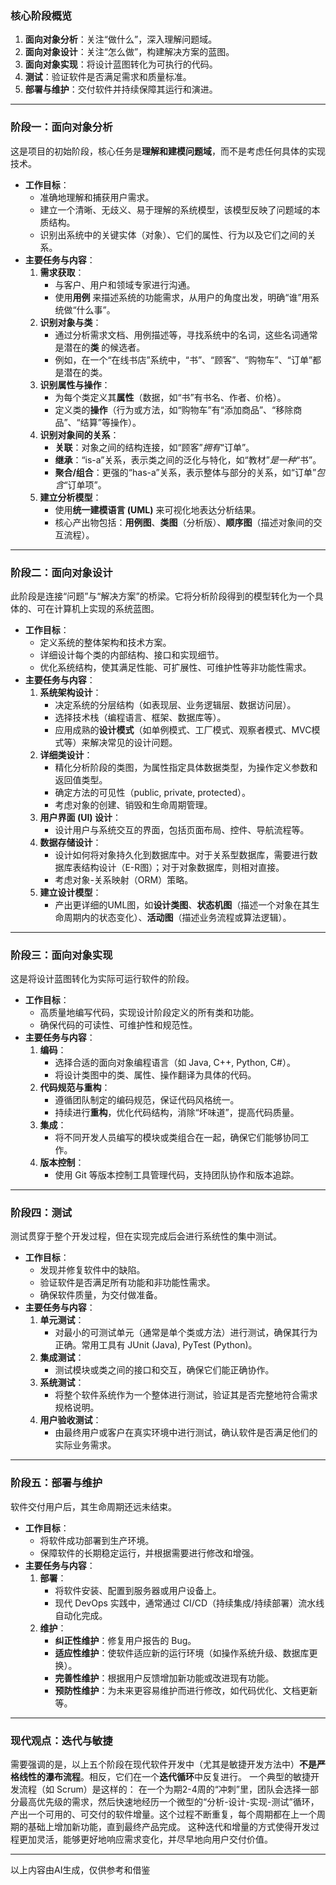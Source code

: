 ### **核心阶段概览**
1.  **面向对象分析**：关注“做什么”，深入理解问题域。
2.  **面向对象设计**：关注“怎么做”，构建解决方案的蓝图。
3.  **面向对象实现**：将设计蓝图转化为可执行的代码。
4.  **测试**：验证软件是否满足需求和质量标准。
5.  **部署与维护**：交付软件并持续保障其运行和演进。
---
### **阶段一：面向对象分析**
这是项目的初始阶段，核心任务是**理解和建模问题域**，而不是考虑任何具体的实现技术。
*   **工作目标**：
    *   准确地理解和捕获用户需求。
    *   建立一个清晰、无歧义、易于理解的系统模型，该模型反映了问题域的本质结构。
    *   识别出系统中的关键实体（对象）、它们的属性、行为以及它们之间的关系。
*   **主要任务与内容**：
    1.  **需求获取**：
        *   与客户、用户和领域专家进行沟通。
        *   使用**用例** 来描述系统的功能需求，从用户的角度出发，明确“谁”用系统做“什么事”。
    2.  **识别对象与类**：
        *   通过分析需求文档、用例描述等，寻找系统中的名词，这些名词通常是潜在的**类** 的候选者。
        *   例如，在一个“在线书店”系统中，“书”、“顾客”、“购物车”、“订单”都是潜在的类。
    3.  **识别属性与操作**：
        *   为每个类定义其**属性**（数据，如“书”有书名、作者、价格）。
        *   定义类的**操作**（行为或方法，如“购物车”有“添加商品”、“移除商品”、“结算”等操作）。
    4.  **识别对象间的关系**：
        *   **关联**：对象之间的结构连接，如“顾客”*拥有*“订单”。
        *   **继承**：“is-a”关系，表示类之间的泛化与特化，如“教材”*是一种*“书”。
        *   **聚合/组合**：更强的“has-a”关系，表示整体与部分的关系，如“订单”*包含*“订单项”。
    5.  **建立分析模型**：
        *   使用**统一建模语言 (UML)** 来可视化地表达分析结果。
        *   核心产出物包括：**用例图**、**类图**（分析版）、**顺序图**（描述对象间的交互流程）。
---
### **阶段二：面向对象设计**
此阶段是连接“问题”与“解决方案”的桥梁。它将分析阶段得到的模型转化为一个具体的、可在计算机上实现的系统蓝图。
*   **工作目标**：
    *   定义系统的整体架构和技术方案。
    *   详细设计每个类的内部结构、接口和实现细节。
    *   优化系统结构，使其满足性能、可扩展性、可维护性等非功能性需求。
*   **主要任务与内容**：
    1.  **系统架构设计**：
        *   决定系统的分层结构（如表现层、业务逻辑层、数据访问层）。
        *   选择技术栈（编程语言、框架、数据库等）。
        *   应用成熟的**设计模式**（如单例模式、工厂模式、观察者模式、MVC模式等）来解决常见的设计问题。
    2.  **详细类设计**：
        *   精化分析阶段的类图，为属性指定具体数据类型，为操作定义参数和返回值类型。
        *   确定方法的可见性（public, private, protected）。
        *   考虑对象的创建、销毁和生命周期管理。
    3.  **用户界面 (UI) 设计**：
        *   设计用户与系统交互的界面，包括页面布局、控件、导航流程等。
    4.  **数据存储设计**：
        *   设计如何将对象持久化到数据库中。对于关系型数据库，需要进行数据库表结构设计（E-R图）；对于对象数据库，则相对直接。
        *   考虑对象-关系映射（ORM）策略。
    5.  **建立设计模型**：
        *   产出更详细的UML图，如**设计类图**、**状态机图**（描述一个对象在其生命周期内的状态变化）、**活动图**（描述业务流程或算法逻辑）。
---
### **阶段三：面向对象实现**
这是将设计蓝图转化为实际可运行软件的阶段。
*   **工作目标**：
    *   高质量地编写代码，实现设计阶段定义的所有类和功能。
    *   确保代码的可读性、可维护性和规范性。
*   **主要任务与内容**：
    1.  **编码**：
        *   选择合适的面向对象编程语言（如 Java, C++, Python, C#）。
        *   将设计类图中的类、属性、操作翻译为具体的代码。
    2.  **代码规范与重构**：
        *   遵循团队制定的编码规范，保证代码风格统一。
        *   持续进行**重构**，优化代码结构，消除“坏味道”，提高代码质量。
    3.  **集成**：
        *   将不同开发人员编写的模块或类组合在一起，确保它们能够协同工作。
    4.  **版本控制**：
        *   使用 Git 等版本控制工具管理代码，支持团队协作和版本追踪。
---
### **阶段四：测试**
测试贯穿于整个开发过程，但在实现完成后会进行系统性的集中测试。
*   **工作目标**：
    *   发现并修复软件中的缺陷。
    *   验证软件是否满足所有功能和非功能性需求。
    *   确保软件质量，为交付做准备。
*   **主要任务与内容**：
    1.  **单元测试**：
        *   对最小的可测试单元（通常是单个类或方法）进行测试，确保其行为正确。常用工具有 JUnit (Java), PyTest (Python)。
    2.  **集成测试**：
        *   测试模块或类之间的接口和交互，确保它们能正确协作。
    3.  **系统测试**：
        *   将整个软件系统作为一个整体进行测试，验证其是否完整地符合需求规格说明。
    4.  **用户验收测试**：
        *   由最终用户或客户在真实环境中进行测试，确认软件是否满足他们的实际业务需求。
---
### **阶段五：部署与维护**
软件交付用户后，其生命周期还远未结束。
*   **工作目标**：
    *   将软件成功部署到生产环境。
    *   保障软件的长期稳定运行，并根据需要进行修改和增强。
*   **主要任务与内容**：
    1.  **部署**：
        *   将软件安装、配置到服务器或用户设备上。
        *   现代 DevOps 实践中，通常通过 CI/CD（持续集成/持续部署）流水线自动化完成。
    2.  **维护**：
        *   **纠正性维护**：修复用户报告的 Bug。
        *   **适应性维护**：使软件适应新的运行环境（如操作系统升级、数据库更换）。
        *   **完善性维护**：根据用户反馈增加新功能或改进现有功能。
        *   **预防性维护**：为未来更容易维护而进行修改，如代码优化、文档更新等。
---
### **现代观点：迭代与敏捷**
需要强调的是，以上五个阶段在现代软件开发中（尤其是敏捷开发方法中）**不是严格线性的瀑布流程**。相反，它们在一个**迭代循环**中反复进行。
一个典型的敏捷开发流程（如 Scrum）是这样的：
在一个为期2-4周的“冲刺”里，团队会选择一部分最高优先级的需求，然后快速地经历一个微型的“分析-设计-实现-测试”循环，产出一个可用的、可交付的软件增量。这个过程不断重复，每个周期都在上一个周期的基础上增加新功能，直到最终产品完成。
这种迭代和增量的方式使得开发过程更加灵活，能够更好地响应需求变化，并尽早地向用户交付价值。

--------------------------------
以上内容由AI生成，仅供参考和借鉴